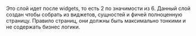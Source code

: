 Это слой идет после widgets, то есть 2 по значимости из 6. Данный слой создан чтобы собрать из виджетов, сущностей и фичей полноценную страницу. Правило страниц, они должны быть максимально тонкими и не содержать бизнес логики.